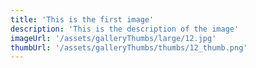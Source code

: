 ```yaml
---
title: 'This is the first image'
description: 'This is the description of the image'
imageUrl: '/assets/galleryThumbs/large/12.jpg'
thumbUrl: '/assets/galleryThumbs/thumbs/12_thumb.png'
---
```

